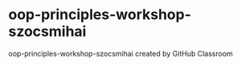 # oop-principles-workshop-szocsmihai
oop-principles-workshop-szocsmihai created by GitHub Classroom
